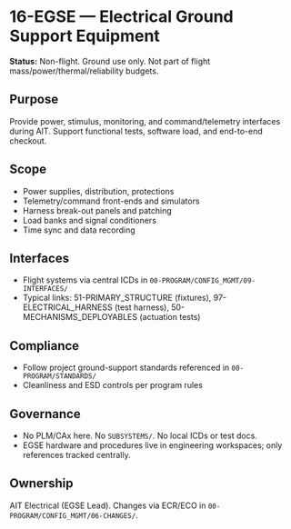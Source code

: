 # 16-EGSE — Electrical Ground Support Equipment

**Status:** Non-flight. Ground use only. Not part of flight mass/power/thermal/reliability budgets.

## Purpose
Provide power, stimulus, monitoring, and command/telemetry interfaces during AIT. Support functional tests, software load, and end-to-end checkout.

## Scope
- Power supplies, distribution, protections
- Telemetry/command front-ends and simulators
- Harness break-out panels and patching
- Load banks and signal conditioners
- Time sync and data recording

## Interfaces
- Flight systems via central ICDs in `00-PROGRAM/CONFIG_MGMT/09-INTERFACES/`
- Typical links: 51-PRIMARY_STRUCTURE (fixtures), 97-ELECTRICAL_HARNESS (test harness), 50-MECHANISMS_DEPLOYABLES (actuation tests)

## Compliance
- Follow project ground-support standards referenced in `00-PROGRAM/STANDARDS/`
- Cleanliness and ESD controls per program rules

## Governance
- No PLM/CAx here. No `SUBSYSTEMS/`. No local ICDs or test docs.
- EGSE hardware and procedures live in engineering workspaces; only references tracked centrally.

## Ownership
AIT Electrical (EGSE Lead). Changes via ECR/ECO in `00-PROGRAM/CONFIG_MGMT/06-CHANGES/`.


